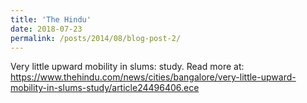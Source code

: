 ```yaml
---
title: 'The Hindu'
date: 2018-07-23
permalink: /posts/2014/08/blog-post-2/
---
```


Very little upward mobility in slums: study. Read more at: 
<a href="https://www.thehindu.com/news/cities/bangalore/very-little-upward-mobility-in-slums-study/article24496406.ece" target="_blank">https://www.thehindu.com/news/cities/bangalore/very-little-upward-mobility-in-slums-study/article24496406.ece</a>
